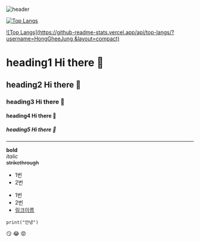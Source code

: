 ![header](https://capsule-render.vercel.app/api?type=waving&height=250&color=gradient&text=hihi%20hong)


[![Top Langs](https://github-readme-stats.vercel.app/api/top-langs/?username=HongGheeJung)](https://github.com/HongGheeJung/github-readme-stats)

[![Top Langs](https://github-readme-stats.vercel.app/api/top-langs/?username=HongGheeJung &layout=compact)](https://github.com/HongGheeJung/github-readme-stats)


# heading1 Hi there 👋
## heading2 Hi there 👋
### heading3 Hi there 👋
#### heading4 Hi there 👋
##### heading5 Hi there 👋
---

**bold**<br>
*italic*<br>
~~strikethrough~~<br>

* 1번
* 2번
- 1번
- 2번
- [링크이름](https://www.naver.com)

```
print("안녕")
```

:smirk:
:joy:
:rage:
